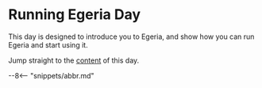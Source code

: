 <!-- SPDX-License-Identifier: CC-BY-4.0 -->
<!-- Copyright Contributors to the ODPi Egeria project 2022. -->

# Running Egeria Day

This day is designed to introduce you to Egeria, and show how you can run Egeria and start using it.

Jump straight to the [content](./education/egeria-dojo/running-egeria/running-egeria-intro) of this day.

--8<-- "snippets/abbr.md"
